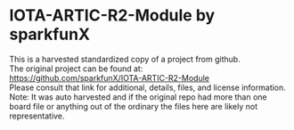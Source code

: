 
# IOTA-ARTIC-R2-Module by sparkfunX  
This is a harvested standardized copy of a project from github.  
The original project can be found at:  
https://github.com/sparkfunX/IOTA-ARTIC-R2-Module  
Please consult that link for additional, details, files, and license information.  
Note: It was auto harvested and if the original repo had more than one board file or anything out of the ordinary the files here are likely not representative.  
    